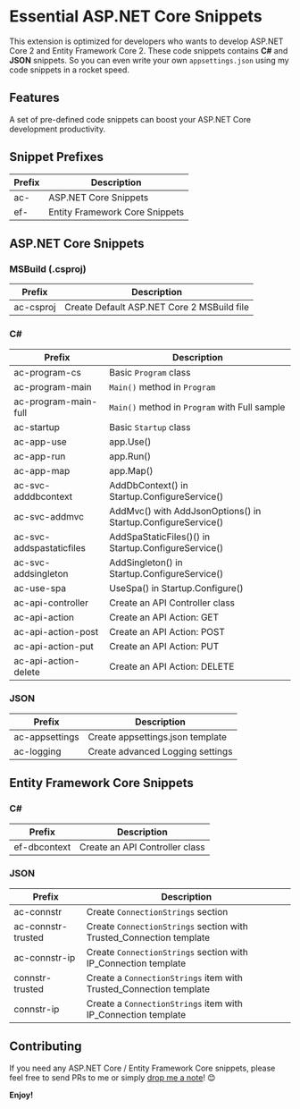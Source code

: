 # Essential ASP.NET Core Snippets

This extension is optimized for developers who wants to develop ASP.NET Core 2 and Entity Framework Core 2.  These code snippets contains **C#** and **JSON** snippets.  So you can even write your own `appsettings.json` using my code snippets in a rocket speed.

## Features

A set of pre-defined code snippets can boost your ASP.NET Core development productivity.

## Snippet Prefixes

| Prefix  | Description                    |
| ------- | -------------------------------|
| ac-     | ASP.NET Core Snippets          |
| ef-     | Entity Framework Core Snippets |

## ASP.NET Core Snippets

### MSBuild (.csproj)

| Prefix               | Description                                  |
| -------------------- | -------------------------------------------- |
| ac-csproj            | Create Default ASP.NET Core 2 MSBuild file   |

### C#

| Prefix                   | Description                                                  |
| ------------------------ | ------------------------------------------------------------ |
| ac-program-cs            | Basic `Program` class                                        |
| ac-program-main          | `Main()` method in `Program`                                 |
| ac-program-main-full     | `Main()` method in `Program` with Full sample                |
| ac-startup               | Basic `Startup` class                                        |
| ac-app-use               | app.Use()                                                    |
| ac-app-run               | app.Run()                                                    |
| ac-app-map               | app.Map()                                                    |
| ac-svc-adddbcontext      | AddDbContext() in Startup.ConfigureService()                 |
| ac-svc-addmvc            | AddMvc() with AddJsonOptions() in Startup.ConfigureService() |
| ac-svc-addspastaticfiles | AddSpaStaticFiles()() in Startup.ConfigureService()          |
| ac-svc-addsingleton      | AddSingleton() in Startup.ConfigureService()                 |
| ac-use-spa               | UseSpa() in Startup.Configure()                              |
| ac-api-controller        | Create an API Controller class                               |
| ac-api-action            | Create an API Action: GET                                    |
| ac-api-action-post       | Create an API Action: POST                                   |
| ac-api-action-put        | Create an API Action: PUT                                    |
| ac-api-action-delete     | Create an API Action: DELETE                                 |

### JSON

| Prefix               | Description                        |
| -------------------- | ---------------------------------- |
| ac-appsettings       | Create appsettings.json template   |
| ac-logging           | Create advanced Logging settings   |

## Entity Framework Core Snippets

### C#

| Prefix               | Description                    |
| -------------------- | -------------------------------|
| ef-dbcontext         | Create an API Controller class |

### JSON

| Prefix               | Description                                                         |
| -------------------- | ------------------------------------------------------------------- |
| ac-connstr           | Create `ConnectionStrings` section                                  |
| ac-connstr-trusted   | Create `ConnectionStrings` section with Trusted_Connection template |
| ac-connstr-ip        | Create `ConnectionStrings` section with IP_Connection template      |
| connstr-trusted      | Create a `ConnectionStrings` item with Trusted_Connection template  |
| connstr-ip           | Create a `ConnectionStrings` item with IP_Connection template       |

## Contributing

If you need any ASP.NET Core / Entity Framework Core snippets, please feel free to send PRs to me or simply [drop me a note](https://github.com/doggy8088/netcore-snippets/issues)! 😊

**Enjoy!**
